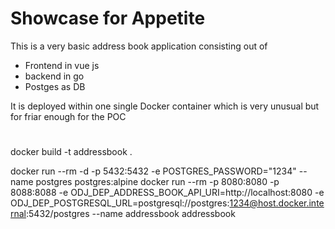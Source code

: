 # Showcase for Appetite
This is a very basic address book application consisting out of
* Frontend in vue js
* backend in go
* Postges as DB

It is deployed within one single Docker container which is very unusual but for friar enough for the POC

# 

docker build -t addressbook .    

docker run --rm -d -p 5432:5432 -e POSTGRES_PASSWORD="1234" --name postgres postgres:alpine
docker run --rm -p 8080:8080 -p 8088:8088  -e ODJ_DEP_ADDRESS_BOOK_API_URI=http://localhost:8080  -e ODJ_DEP_POSTGRESQL_URL=postgresql://postgres:1234@host.docker.internal:5432/postgres --name addressbook addressbook   


